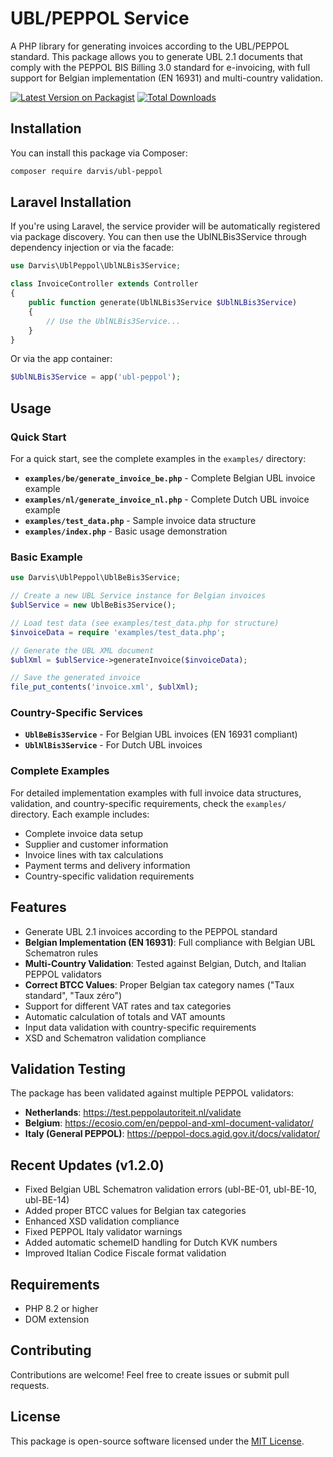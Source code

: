 # UBL/PEPPOL Service

A PHP library for generating invoices according to the UBL/PEPPOL standard. This package allows you to generate UBL 2.1 documents that comply with the PEPPOL BIS Billing 3.0 standard for e-invoicing, with full support for Belgian implementation (EN 16931) and multi-country validation.

[![Latest Version on Packagist](https://img.shields.io/packagist/v/darvis/ubl-peppol.svg?style=flat-square)](https://packagist.org/packages/darvis/ubl-peppol)
[![Total Downloads](https://img.shields.io/packagist/dt/darvis/ubl-peppol.svg?style=flat-square)](https://packagist.org/packages/darvis/ubl-peppol)

## Installation

You can install this package via Composer:

```bash
composer require darvis/ubl-peppol
```

## Laravel Installation

If you're using Laravel, the service provider will be automatically registered via package discovery. You can then use the UblNLBis3Service through dependency injection or via the facade:

```php
use Darvis\UblPeppol\UblNLBis3Service;

class InvoiceController extends Controller
{
    public function generate(UblNLBis3Service $UblNLBis3Service)
    {
        // Use the UblNLBis3Service...
    }
}
```

Or via the app container:

```php
$UblNLBis3Service = app('ubl-peppol');
```

## Usage

### Quick Start

For a quick start, see the complete examples in the `examples/` directory:

- **`examples/be/generate_invoice_be.php`** - Complete Belgian UBL invoice example
- **`examples/nl/generate_invoice_nl.php`** - Complete Dutch UBL invoice example  
- **`examples/test_data.php`** - Sample invoice data structure
- **`examples/index.php`** - Basic usage demonstration

### Basic Example

```php
use Darvis\UblPeppol\UblBeBis3Service;

// Create a new UBL Service instance for Belgian invoices
$ublService = new UblBeBis3Service();

// Load test data (see examples/test_data.php for structure)
$invoiceData = require 'examples/test_data.php';

// Generate the UBL XML document
$ublXml = $ublService->generateInvoice($invoiceData);

// Save the generated invoice
file_put_contents('invoice.xml', $ublXml);
```

### Country-Specific Services

- **`UblBeBis3Service`** - For Belgian UBL invoices (EN 16931 compliant)
- **`UblNlBis3Service`** - For Dutch UBL invoices

### Complete Examples

For detailed implementation examples with full invoice data structures, validation, and country-specific requirements, check the `examples/` directory. Each example includes:

- Complete invoice data setup
- Supplier and customer information
- Invoice lines with tax calculations
- Payment terms and delivery information
- Country-specific validation requirements

## Features

- Generate UBL 2.1 invoices according to the PEPPOL standard
- **Belgian Implementation (EN 16931)**: Full compliance with Belgian UBL Schematron rules
- **Multi-Country Validation**: Tested against Belgian, Dutch, and Italian PEPPOL validators
- **Correct BTCC Values**: Proper Belgian tax category names ("Taux standard", "Taux zéro")
- Support for different VAT rates and tax categories
- Automatic calculation of totals and VAT amounts
- Input data validation with country-specific requirements
- XSD and Schematron validation compliance

## Validation Testing

The package has been validated against multiple PEPPOL validators:

- **Netherlands**: https://test.peppolautoriteit.nl/validate
- **Belgium**: https://ecosio.com/en/peppol-and-xml-document-validator/
- **Italy (General PEPPOL)**: https://peppol-docs.agid.gov.it/docs/validator/

## Recent Updates (v1.2.0)

- Fixed Belgian UBL Schematron validation errors (ubl-BE-01, ubl-BE-10, ubl-BE-14)
- Added proper BTCC values for Belgian tax categories
- Enhanced XSD validation compliance
- Fixed PEPPOL Italy validator warnings
- Added automatic schemeID handling for Dutch KVK numbers
- Improved Italian Codice Fiscale format validation

## Requirements

- PHP 8.2 or higher
- DOM extension

## Contributing

Contributions are welcome! Feel free to create issues or submit pull requests.

## License

This package is open-source software licensed under the [MIT License](LICENSE).
